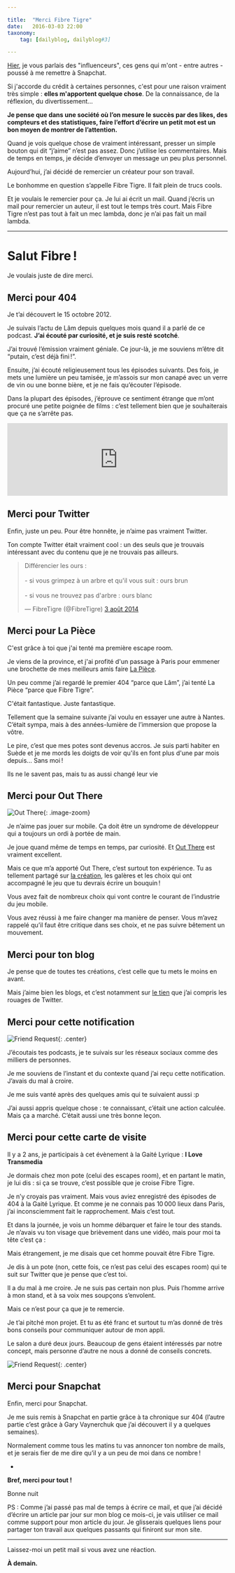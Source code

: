 ```yaml
---

title:  "Merci Fibre Tigre"
date:   2016-03-03 22:00
taxonomy:
    tag: [dailyblog, dailyblog#3]

---
```


[Hier](http://axelrock.fr/il-parait-que-snapchat-cest-le-futur/), je vous parlais des "influenceurs", ces gens qui m'ont - entre autres - poussé à me remettre à Snapchat. 

Si j'accorde du crédit à certaines personnes, c'est pour une raison vraiment très simple : **elles m'apportent quelque chose**. De la connaissance, de la réflexion, du divertissement...

**Je pense que dans une société où l’on mesure le succès par des likes, des compteurs et des statistiques, faire l’effort d’écrire un petit mot est un bon moyen de montrer de l’attention.**

Quand je vois quelque chose de vraiment intéressant, presser un simple bouton qui dit “j’aime” n’est pas assez. Donc j’utilise les commentaires. Mais de temps en temps, je décide d’envoyer un message un peu plus personnel.

Aujourd’hui, j’ai décidé de remercier un créateur pour son travail.

Le bonhomme en question s’appelle Fibre Tigre. Il fait plein de trucs cools.

Et je voulais le remercier pour ça. Je lui ai écrit un mail. Quand j’écris un mail pour remercier un auteur, il est tout le temps très court. Mais Fibre Tigre n’est pas tout à fait un mec lambda, donc je n’ai pas fait un mail lambda.

___

# Salut Fibre !

Je voulais juste de dire merci. 

## Merci pour 404

Je t’ai découvert le 15 octobre 2012. 

Je suivais l’actu de Lâm depuis quelques mois quand il a parlé de ce podcast. **J’ai écouté par curiosité, et je suis resté scotché**.

J’ai trouvé l’émission vraiment géniale. Ce jour-là, je me souviens m’être dit “putain, c’est déjà fini !”.

Ensuite, j’ai écouté religieusement tous les épisodes suivants. Des fois, je mets une lumière un peu tamisée, je m’assois sur mon canapé avec un verre de vin ou une bonne bière, et je ne fais qu’écouter l’épisode.

Dans la plupart des épisodes, j’éprouve ce sentiment étrange que m’ont procuré une petite poignée de films : c’est tellement bien que je souhaiterais que ça ne s’arrête pas.

<iframe width="100%" height="166" scrolling="no" frameborder="no" src="https://w.soundcloud.com/player/?url=https%3A//api.soundcloud.com/tracks/63494846&amp;color=0689b1&amp;auto_play=false&amp;hide_related=false&amp;show_comments=true&amp;show_user=true&amp;show_reposts=false"></iframe>

## Merci pour Twitter

Enfin, juste un peu. Pour être honnête, je n’aime pas vraiment Twitter. 

Ton compte Twitter était vraiment cool : un des seuls que je trouvais intéressant avec du contenu que je ne trouvais pas ailleurs.

<blockquote class="twitter-tweet" data-lang="fr"><p lang="fr" dir="ltr">Différencier les ours :<br><br>- si vous grimpez à un arbre et qu&#39;il vous suit : ours brun<br><br>- si vous ne trouvez pas d&#39;arbre : ours blanc</p>&mdash; FibreTigre (@FibreTigre) <a href="https://twitter.com/FibreTigre/status/495902853584928769">3 août 2014</a></blockquote>

<script async src="//platform.twitter.com/widgets.js" charset="utf-8"></script>

## Merci pour La Pièce

C'est grâce à toi que j'ai tenté ma première escape room. 

Je viens de la province, et j'ai profité d'un passage à Paris pour emmener une brochette de mes meilleurs amis faire [La Pièce](http://www.lapiece.com). 

Un peu comme j’ai regardé le premier 404 “parce que Lâm”, j’ai tenté La Pièce “parce que Fibre Tigre”.

C'était fantastique. Juste fantastique.

Tellement que la semaine suivante j’ai voulu en essayer une autre à Nantes. C’était sympa, mais à des années-lumière de l’immersion que propose la vôtre. 

Le pire, c’est que mes potes sont devenus accros. Je suis parti habiter en Suède et je me mords les doigts de voir qu'ils en font plus d'une par mois depuis... Sans moi !

Ils ne le savent pas, mais tu as aussi changé leur vie 

## Merci pour Out There


![Out There](/assets/images/out-there.jpg){: .image-zoom}

Je n’aime pas jouer sur mobile. Ça doit être un syndrome de développeur qui a toujours un ordi à portée de main. 

Je joue quand même de temps en temps, par curiosité. Et [Out There](http://www.outtheregame.com) est vraiment excellent.

Mais ce que m’a apporté Out There, c’est surtout ton expérience. Tu as tellement partagé sur [la création](http://www.ulyces.co/fibretigre/carnet-de-bord-de-out-there/), les galères et les choix qui ont accompagné le jeu que tu devrais écrire un bouquin !

Vous avez fait de nombreux choix qui vont contre le courant de l’industrie du jeu mobile. 

Vous avez réussi à me faire changer ma manière de penser. Vous m’avez rappelé qu’il faut être critique dans ses choix, et ne pas suivre bêtement un mouvement.

## Merci pour ton blog

Je pense que de toutes tes créations, c’est celle que tu mets le moins en avant. 

Mais j’aime bien les blogs, et c’est notamment sur [le tien](http://fibretigre.blogspot.com) que j’ai compris les rouages de Twitter.

## Merci pour cette notification 

![Friend Request](/assets/images/friend-request.jpg){: .center}

J’écoutais tes podcasts, je te suivais sur les réseaux sociaux comme des milliers de personnes.

Je me souviens de l’instant et du contexte quand j’ai reçu cette notification. J’avais du mal à croire.

Je me suis vanté après des quelques amis qui te suivaient aussi :p

J’ai aussi appris quelque chose : te connaissant, c’était une action calculée. Mais ça a marché. C’était aussi une très bonne leçon.

## Merci pour cette carte de visite


Il y a 2 ans, je participais à cet évènement à la Gaité Lyrique : **I Love Transmedia**

Je dormais chez mon pote (celui des escapes room), et en partant le matin, je lui dis : si ça se trouve, c’est possible que je croise Fibre Tigre.

Je n’y croyais pas vraiment. Mais vous aviez enregistré des épisodes de 404 à la Gaité Lyrique. Et comme je ne connais pas 10 000 lieux dans Paris, j’ai inconsciemment fait le rapprochement. Mais c’est tout.

Et dans la journée, je vois un homme débarquer et faire le tour des stands. Je n’avais vu ton visage que brièvement dans une vidéo, mais pour moi ta tête c’est ça :

Mais étrangement, je me disais que cet homme pouvait être Fibre Tigre.

Je dis à un pote (non, cette fois, ce n’est pas celui des escapes room) qui te suit sur Twitter que je pense que c’est toi.

Il a du mal à me croire. Je ne suis pas certain non plus. Puis l’homme arrive à mon stand, et à sa voix mes soupçons s’envolent. 

Mais ce n’est pour ça que je te remercie. 

Je t’ai pitché mon projet. Et tu as été franc et surtout tu m’as donné de très bons conseils pour communiquer autour de mon appli.

Le salon a duré deux jours. Beaucoup de gens étaient intéressés par notre concept, mais personne d’autre ne nous a donné de conseils concrets.

![Friend Request](/assets/images/carte-visite.jpg){: .center}

## Merci pour Snapchat

Enfin, merci pour Snapchat.

Je me suis remis à Snapchat en partie grâce à ta chronique sur 404 (l’autre partie c’est grâce à Gary Vaynerchuk que j’ai découvert il y a quelques semaines).

Normalement comme tous les matins tu vas annoncer ton nombre de mails, et je serais fier de me dire qu’il y a un peu de moi dans ce nombre !

-

**Bref, merci pour tout !**

Bonne nuit

PS : Comme j’ai passé pas mal de temps à écrire ce mail, et que j’ai décidé d’écrire un article par jour sur mon blog ce mois-ci, je vais utiliser ce mail comme support pour mon article du jour. Je glisserais quelques liens pour partager ton travail aux quelques passants qui finiront sur mon site.

___

Laissez-moi un petit mail si vous avez une réaction.

**À demain.**

